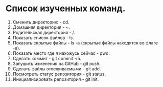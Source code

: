 # Список изученных команд. 

1. Сменить директорию - cd. 
2. Домашняя директория - ~. 
3. Родительская директория - /. 
4. Показать список файлов - ls. 
5. Показать скрытые файлы - ls -a (скрытые файлы находятся во флаге -a). 
6. Показать место где я нахожусь сейчас - pwd. 
7. Сделать коммит - git commit -m. 
8. Запушить изменения на GitHub - git push. 
9. Сделать файлы отлеживаемыми - git add.
10. Посмотреть статус репозитория - git status. 
11. Инициализировать репозитория - git init. 

